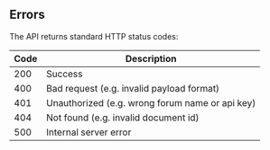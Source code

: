 
## Errors

The API returns standard HTTP status codes:

**Code** |	**Description** |
-----|-----|
200|	Success|
400|	Bad request (e.g. invalid payload format)|
401|	Unauthorized (e.g. wrong forum name or api key)|
404|	Not found (e.g. invalid document id)|
500|	Internal server error|
